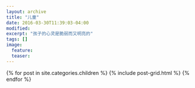 ```yaml
---
layout: archive
title: "儿童"
date: 2016-03-30T11:39:03-04:00
modified:
excerpt: "孩子的心灵是脆弱而又明亮的"
tags: []
image:
  feature:
  teaser:
---
```


<div class="tiles">
{% for post in site.categories.children %}
  {% include post-grid.html %}
{% endfor %}
</div><!-- /.tiles -->